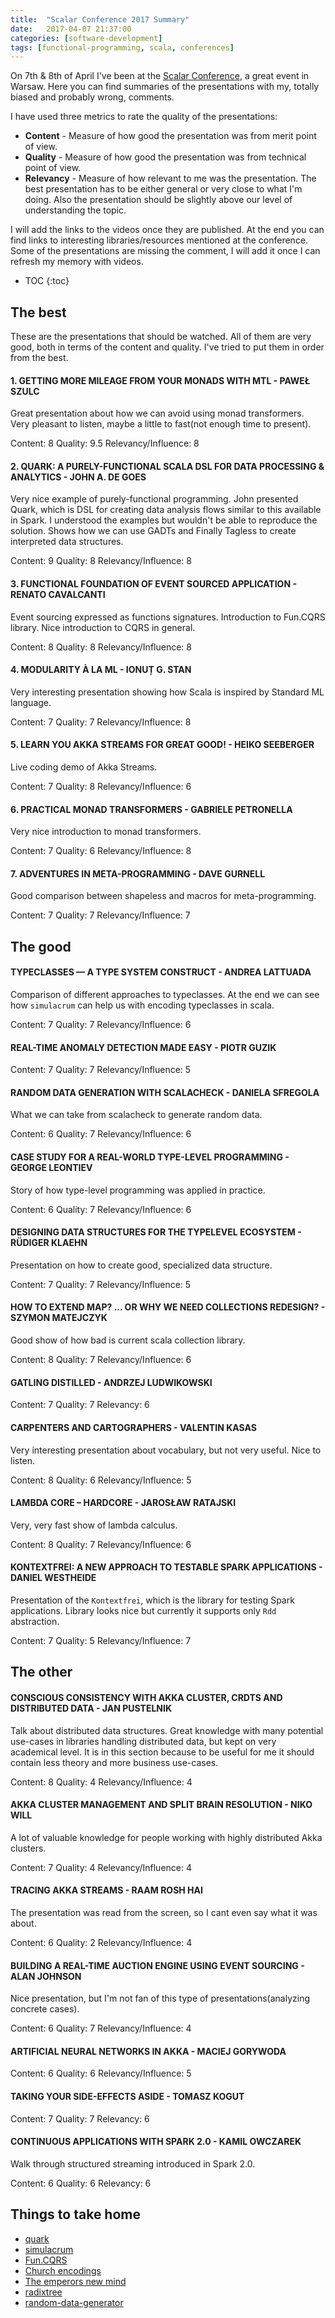 ```yaml
---
title:  "Scalar Conference 2017 Summary"
date:   2017-04-07 21:37:00
categories: [software-development]
tags: [functional-programming, scala, conferences]
---
```


On 7th & 8th of April I've been at the [Scalar Conference](http://www.scalar-conf.com/), a great event in Warsaw. Here you can find summaries of the presentations with my, totally biased and probably wrong, comments.

I have used three metrics to rate the quality of the presentations:

- **Content** - Measure of how good the presentation was from merit point of view.
- **Quality** - Measure of how good the presentation was from technical point of view.
- **Relevancy** - Measure of how relevant to me was the presentation. The best presentation has to be either general or very close to what I'm doing. Also the presentation should be slightly above our level of understanding the topic.

I will add the links to the videos once they are published. At the end you can find links to interesting libraries/resources mentioned at the conference. Some of the presentations are missing the comment, I will add it once I can refresh my memory with videos.

* TOC
{:toc}


## The best
These are the presentations that should be watched. All of them are very good, both in terms of the content and quality. I've tried to put them in order from the best.

#### 1. GETTING MORE MILEAGE FROM YOUR MONADS WITH MTL - PAWEŁ SZULC
Great presentation about how we can avoid using monad transformers. Very pleasant to listen, maybe a little to fast(not enough time to present).

Content: 8
Quality: 9.5
Relevancy/Influence: 8

#### 2. QUARK: A PURELY-FUNCTIONAL SCALA DSL FOR DATA PROCESSING & ANALYTICS - JOHN A. DE GOES
Very nice example of purely-functional programming. John presented Quark, which is DSL for creating data analysis flows similar to this available in Spark. I understood the examples but wouldn't be able to reproduce the solution. Shows how we can use GADTs and Finally Tagless to create interpreted data structures.

Content: 9
Quality: 8
Relevancy/Influence: 8

#### 3. FUNCTIONAL FOUNDATION OF EVENT SOURCED APPLICATION - RENATO CAVALCANTI 
Event sourcing expressed as functions signatures. Introduction to Fun.CQRS library. Nice introduction to CQRS in general.

Content: 8
Quality: 8
Relevancy/Influence: 8

#### 4. MODULARITY À LA ML - IONUȚ G. STAN
Very interesting presentation showing how Scala is inspired by Standard ML language.

Content: 7
Quality: 7
Relevancy/Influence: 8

#### 5. LEARN YOU AKKA STREAMS FOR GREAT GOOD! - HEIKO SEEBERGER
Live coding demo of Akka Streams. 

Content: 7
Quality: 8
Relevancy/Influence: 6

#### 6. PRACTICAL MONAD TRANSFORMERS - GABRIELE PETRONELLA
Very nice introduction to monad transformers.

Content: 7
Quality: 6
Relevancy/Influence: 8

#### 7. ADVENTURES IN META-PROGRAMMING - DAVE GURNELL 
Good comparison between shapeless and macros for meta-programming.

Content: 7
Quality: 7
Relevancy/Influence: 7

## The good

#### TYPECLASSES — A TYPE SYSTEM CONSTRUCT - ANDREA LATTUADA
Comparison of different approaches to typeclasses. At the end we can see how `simulacrum` can help us with encoding typeclasses in scala.

Content: 7
Quality: 7
Relevancy/Influence: 6

#### REAL-TIME ANOMALY DETECTION MADE EASY - PIOTR GUZIK
Content: 7
Quality: 7
Relevancy/Influence: 5

#### RANDOM DATA GENERATION WITH SCALACHECK - DANIELA SFREGOLA
What we can take from scalacheck to generate random data.

Content: 6
Quality: 7
Relevancy/Influence: 6

#### CASE STUDY FOR A REAL-WORLD TYPE-LEVEL PROGRAMMING - GEORGE LEONTIEV
Story of how type-level programming was applied in practice.

Content: 6
Quality: 7
Relevancy/Influence: 6

#### DESIGNING DATA STRUCTURES FOR THE TYPELEVEL ECOSYSTEM - RÜDIGER KLAEHN
Presentation on how to create good, specialized data structure.

Content: 7
Quality: 7
Relevancy/Influence: 5

#### HOW TO EXTEND MAP? ... OR WHY WE NEED COLLECTIONS REDESIGN? - SZYMON MATEJCZYK
Good show of how bad is current scala collection library. 

Content: 8
Quality: 7
Relevancy/Influence: 6

#### GATLING DISTILLED - ANDRZEJ LUDWIKOWSKI

Content: 7
Quality: 7
Relevancy: 6

#### CARPENTERS AND CARTOGRAPHERS - VALENTIN KASAS
Very interesting presentation about vocabulary, but not very useful. Nice to listen.

Content: 8
Quality: 6
Relevancy/Influence: 5

#### LAMBDA CORE – HARDCORE - JAROSŁAW RATAJSKI
Very, very fast show of lambda calculus.

Content: 8
Quality: 7
Relevancy/Influence: 6

#### KONTEXTFREI: A NEW APPROACH TO TESTABLE SPARK APPLICATIONS - DANIEL WESTHEIDE 
Presentation of the `Kontextfrei`, which is the library for testing Spark applications. Library looks nice but currently it supports only `Rdd` abstraction.

Content: 7
Quality: 5
Relevancy/Influence: 7


## The other

#### CONSCIOUS CONSISTENCY WITH AKKA CLUSTER, CRDTS AND DISTRIBUTED DATA - JAN PUSTELNIK 
Talk about distributed data structures. Great knowledge with many potential use-cases in libraries handling distributed data, but kept on very academical level. It is in this section because to be useful for me it should contain less theory and more business use-cases.

Content: 8
Quality: 4
Relevancy/Influence: 4

#### AKKA CLUSTER MANAGEMENT AND SPLIT BRAIN RESOLUTION - NIKO WILL 
A lot of valuable knowledge for people working with highly distributed Akka clusters.

Content: 7
Quality: 4
Relevancy/Influence: 4

#### TRACING AKKA STREAMS -  RAAM ROSH HAI
The presentation was read from the screen, so I cant even say what it was about.

Content: 6
Quality: 2
Relevancy/Influence: 4

#### BUILDING A REAL-TIME AUCTION ENGINE USING EVENT SOURCING - ALAN JOHNSON 
Nice presentation, but I'm not fan of this type of presentations(analyzing concrete cases).

Content: 6
Quality: 7
Relevancy/Influence: 4

#### ARTIFICIAL NEURAL NETWORKS IN AKKA - MACIEJ GORYWODA 

Content: 6
Quality: 6
Relevancy/Influence: 5

#### TAKING YOUR SIDE-EFFECTS ASIDE - TOMASZ KOGUT 

Content: 7
Quality: 7
Relevancy: 6

#### CONTINUOUS APPLICATIONS WITH SPARK 2.0 - KAMIL OWCZAREK
Walk through structured streaming introduced in Spark 2.0.

Content: 6
Quality: 6
Relevancy: 6 


## Things to take home
- [quark](https://github.com/quasar-analytics/quark)
- [simulacrum](https://github.com/mpilquist/simulacrum)
- [Fun.CQRS](https://github.com/strongtyped/fun-cqrs)
- [Church encodings](https://en.wikipedia.org/wiki/Church_encoding)
- [The emperors new mind](https://en.wikipedia.org/wiki/The_Emperor%27s_New_Mind)
- [radixtree](https://github.com/rklaehn/radixtree)
- [random-data-generator](https://github.com/DanielaSfregola/random-data-generator)

